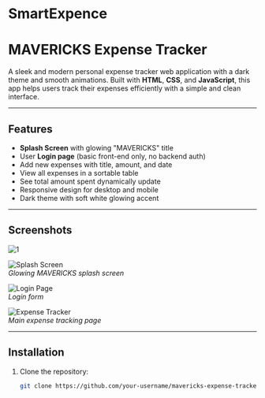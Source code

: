 # SmartExpence
# MAVERICKS Expense Tracker

A sleek and modern personal expense tracker web application with a dark theme and smooth animations. Built with **HTML**, **CSS**, and **JavaScript**, this app helps users track their expenses efficiently with a simple and clean interface.

---

## Features

- **Splash Screen** with glowing "MAVERICKS" title
- User **Login page** (basic front-end only, no backend auth)
- Add new expenses with title, amount, and date
- View all expenses in a sortable table
- See total amount spent dynamically update
- Responsive design for desktop and mobile
- Dark theme with soft white glowing accent

---

## Screenshots
![1](https://github.com/user-attachments/assets/f3e14c97-a54d-408b-8794-60473f07ab32)

![Splash Screen]("E:\SmartExpence\1.png")  
*Glowing MAVERICKS splash screen*

![Login Page]("E:\SmartExpence\2.png")  
*Login form*

![Expense Tracker]("E:\SmartExpence\3.png")  
*Main expense tracking page*

---

## Installation

1. Clone the repository:
   ```bash
   git clone https://github.com/your-username/mavericks-expense-tracker.git
